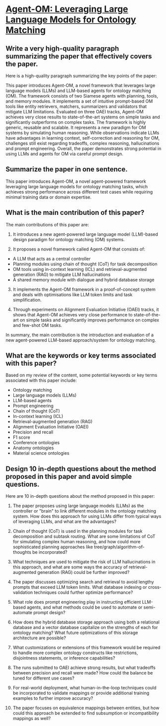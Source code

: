 # [Agent-OM: Leveraging Large Language Models for Ontology Matching](https://arxiv.org/abs/2312.00326)

## Write a very high-quality paragraph summarizing the paper that effectively covers the paper.

 Here is a high-quality paragraph summarizing the key points of the paper:

This paper introduces Agent-OM, a novel framework that leverages large language models (LLMs) and LLM-based agents for ontology matching (OM). The framework consists of two Siamese agents with planning, tools, and memory modules. It implements a set of intuitive prompt-based OM tools like entity retrievers, matchers, summarizers and validators that mitigate LLM limitations. Evaluated on three OAEI tracks, Agent-OM achieves very close results to state-of-the-art systems on simple tasks and significantly outperforms on complex tasks. The framework is highly generic, reusable and scalable. It represents a new paradigm for OM systems by simulating human reasoning. While observations indicate LLMs have advantages in learning context, self-correction and reasoning for OM, challenges still exist regarding tradeoffs, complex reasoning, hallucinations and prompt engineering. Overall, the paper demonstrates strong potential in using LLMs and agents for OM via careful prompt design.


## Summarize the paper in one sentence.

 This paper introduces Agent-OM, a novel agent-powered framework leveraging large language models for ontology matching tasks, which achieves strong performance across different test cases while requiring minimal training data or domain expertise.


## What is the main contribution of this paper?

 The main contributions of this paper are:

1. It introduces a new agent-powered large language model (LLM)-based design paradigm for ontology matching (OM) systems. 

2. It proposes a novel framework called Agent-OM that consists of:
- A LLM that acts as a central controller 
- Planning modules using chain of thought (CoT) for task decomposition 
- OM tools using in-context learning (ICL) and retrieval-augmented generation (RAG) to mitigate LLM hallucinations
- A shared memory module with dialogue and hybrid database storage

3. It implements the Agent-OM framework in a proof-of-concept system and deals with optimisations like LLM token limits and task simplification.  

4. Through experiments on Alignment Evaluation Initiative (OAEI) tracks, it shows that Agent-OM achieves very close performance to state-of-the-art on simple tasks and significantly improves performance on complex and few-shot OM tasks.

In summary, the main contribution is the introduction and evaluation of a new agent-powered LLM-based approach/system for ontology matching.


## What are the keywords or key terms associated with this paper?

 Based on my review of the content, some potential keywords or key terms associated with this paper include:

- Ontology matching
- Large language models (LLMs)
- LLM-based agents
- Prompt engineering
- Chain of thought (CoT)
- In-context learning (ICL)
- Retrieval-augmented generation (RAG) 
- Alignment Evaluation Initiative (OAEI)
- Precision and recall
- F1 score
- Conference ontologies
- Anatomy ontologies
- Material science ontologies


## Design 10 in-depth questions about the method proposed in this paper and avoid simple questions.

 Here are 10 in-depth questions about the method proposed in this paper:

1. The paper proposes using large language models (LLMs) as the controller or "brain" to link different modules in the ontology matching system. How does this approach for using LLMs differ from typical ways of leveraging LLMs, and what are the advantages? 

2. Chain of thought (CoT) is used in the planning modules for task decomposition and subtask routing. What are some limitations of CoT for simulating complex human reasoning, and how could more sophisticated planning approaches like tree/graph/algorithm-of-thoughts be incorporated?

3. What techniques are used to mitigate the risk of LLM hallucinations in this approach, and what are some ways the accuracy of retrieval-augmented generation (RAG) could be further improved?

4. The paper discusses optimizing search and retrieval to avoid lengthy prompts that exceed LLM token limits. What database indexing or cross-validation techniques could further optimize performance?  

5. What role does prompt engineering play in instructing efficient LLM-based agents, and what methods could be used to automate or semi-automate prompt design?

6. How does the hybrid database storage approach using both a relational database and a vector database capitalize on the strengths of each for ontology matching? What future optimizations of this storage architecture are possible?  

7. What customizations or extensions of this framework would be required to handle more complex ontology constructs like restrictions, disjointness statements, or inference capabilities?

8. The runs submitted to OAEI achieve strong results, but what tradeoffs between precision and recall were made? How could the balance be tuned for different use cases?

9. For real-world deployment, what human-in-the-loop techniques could be incorporated to validate mappings or provide additional training examples to further improve accuracy?

10. The paper focuses on equivalence mappings between entities, but how could this approach be extended to find subsumption or incompatibility mappings as well?
